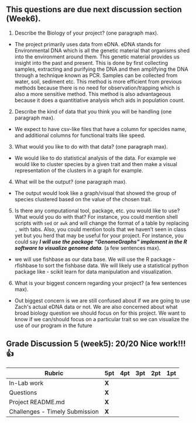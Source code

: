 ## This questions are due next discussion section (Week6).

1. Describe the Biology of your project? (one paragraph max).  
- The project primarily uses data from eDNA. eDNA stands for Environmental DNA which is all the genetic material that organisms shed into the environment around them. This genetic material provides us insight into the past and present. This is done by first collecting samples, extracting and purifying the DNA and then amplifying the DNA through a technique known as PCR. Samples can be collected from water, soil, sediment etc. This method is more efficient from previous methods because there is no need for observation/trapping which is also a more sensitive method. This method is also advantageous because it does a quantitiative analysis whch aids in population count.

2. Describe the kind of data that you think you will be handling (one paragraph max).  
- We expect to have csv-like files that have a column for specides name, and additional columns for functional traits like speed.

3. What would you like to do with that data? (one paragraph max).  
- We would like to do statistical analysis of the data. For example we would like to cluster species by a given trait and then make a visual representation of the clusters in a graph for example.

4. What will be the output? (one paragraph max).  
- The output would look like a graph/visual that showed the group of species clustered based on the value of the chosen trait.

5. Is there any computational tool, package, etc. you would like to use? What would you do with that? For instance, you could mention shell scripts with `sed` or `awk` and will change the format of a table by replacing `,` with tabs. 
Also, you could mention tools that we haven’t seen in class yet but you herd that may be useful for your project. 
For instance, you could say 
***I will use the package “GenomeGraphs” implement in the R software to visualize genome data***. (a few sentences max).  
- we will use fishbase as our data base. We will use the R package - rfishbase to sort the fishbase data. We will likely use a statistical python package like - scikit learn for data manipulation and visualization.

6. What is your biggest concern regarding your project? (a few sentences max).
- Out biggest concern is we are still confused about if we are going to use Zach's actual eDNA data or not. We are also concerned about what broad biology question we should focus on for this project. We want to know if we can/should focus on a particular trait so we can visualize the use of our program in the future

## Grade Discussion 5 (week5): 20/20 Nice work!!! :thumbsup:

| **Rubric** | **5pt** | **4pt** | **3pt** | **2pt** | **1pt** |
| --- | ---| --- | --- | --- | --- |
| In-Lab work | **X** | | | |
| Questions | **X** | | | |
| Project README.md | **X** | | | |
| Challenges - Timely Submission | **X** | | | |

